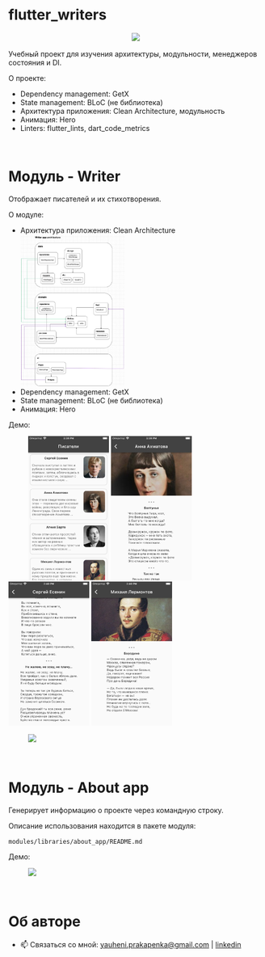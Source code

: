 # flutter_writers

<p align="center">
  <img src="https://cdni.rbth.com/rbthmedia/images/2018.02/article/5a799ead85600a02560b32f0.jpg" width=400>
</p>

Учебный проект для изучения архитектуры, модульности, менеджеров состояния и DI.

О проекте:

- Dependency management: GetX
- State management: BLoC (не библиотека)
- Архитектура приложения: Clean Architecture, модульность
- Анимация: Hero
- Linters: flutter_lints, dart_code_metrics

<br>

# Модуль - Writer

Отображает писателей и их стихотворения.

О модуле:
- Архитектура приложения: Clean Architecture <br>
    <img src="modules/features/writer/.github/writer_diagram.jpg" height=300> <br>
- Dependency management: GetX
- State management: BLoC (не библиотека)
- Анимация: Hero

Демо:

&nbsp;&nbsp;&nbsp;&nbsp;&nbsp;&nbsp;&nbsp;&nbsp;&nbsp;&nbsp;<img src=".github/screen-1.png" width=160>  <img src=".github/screen-2.png" width=160>  <img src=".github/screen-3.png" width=160>  <img src=".github/screen-4.png" width=160>


&nbsp;&nbsp;&nbsp;&nbsp;&nbsp;&nbsp;&nbsp;&nbsp;&nbsp;&nbsp;<img src=".github/writer_demo.gif" height=400>

<br>

# Модуль - About app

Генерирует информацию о проекте через командную строку.

Описание использования находится в пакете модуля:
```
modules/libraries/about_app/README.md
```

Демо:

&nbsp;&nbsp;&nbsp;&nbsp;&nbsp;&nbsp;&nbsp;&nbsp;&nbsp;&nbsp;<img src="modules/libraries/about_app/.github/about_app_demo.gif" width=600>

<br>

# Об авторе

- 📫 Связаться со мной: yauheni.prakapenka@gmail.com | [linkedin](https://www.linkedin.com/in/yauheni-prakapenka/)
